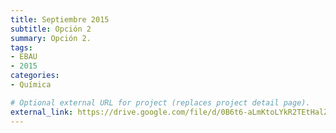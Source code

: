```yaml
---
title: Septiembre 2015
subtitle: Opción 2
summary: Opción 2.
tags:
- EBAU
- 2015
categories:
- Química

# Optional external URL for project (replaces project detail page).
external_link: https://drive.google.com/file/d/0B6t6-aLmKtoLYkR2TEtHalZzcUE/view
---
```

